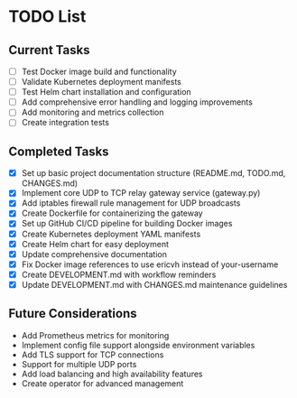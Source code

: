 # TODO List

## Current Tasks

- [ ] Test Docker image build and functionality
- [ ] Validate Kubernetes deployment manifests
- [ ] Test Helm chart installation and configuration
- [ ] Add comprehensive error handling and logging improvements
- [ ] Add monitoring and metrics collection
- [ ] Create integration tests

## Completed Tasks

- [x] Set up basic project documentation structure (README.md, TODO.md, CHANGES.md)
- [x] Implement core UDP to TCP relay gateway service (gateway.py)
- [x] Add iptables firewall rule management for UDP broadcasts
- [x] Create Dockerfile for containerizing the gateway
- [x] Set up GitHub CI/CD pipeline for building Docker images
- [x] Create Kubernetes deployment YAML manifests
- [x] Create Helm chart for easy deployment
- [x] Update comprehensive documentation
- [x] Fix Docker image references to use ericvh instead of your-username
- [x] Create DEVELOPMENT.md with workflow reminders
- [x] Update DEVELOPMENT.md with CHANGES.md maintenance guidelines

## Future Considerations

- Add Prometheus metrics for monitoring
- Implement config file support alongside environment variables
- Add TLS support for TCP connections
- Support for multiple UDP ports
- Add load balancing and high availability features
- Create operator for advanced management

